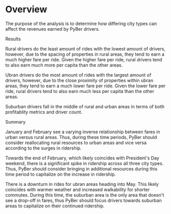 # Overview

The purpose of the analysis is to determine how differing city types can affect the revenues earned by PyBer drivers.

Results

Rural drivers do the least amount of rides with the lowest amount of drivers, however, due to the spacing of properties in rural areas, they tend to earn a much higher fare per ride.  Given the higher fare per ride, rural drivers tend to also earn much more per capita than the other areas.

Ubran drivers do the most amount of rides with the largest amount of drivers, however, due to the close proximity of properties within ubran areas, they tend to earn a much lower fare per ride.  Given the lower fare per ride, rural drivers tend to also earn much less per capita than the other areas.

Suburban drivers fall in the middle of rural and urban areas in terms of both profitablity metrics and driver count.

Summary

January and February see a varying inverse relationship between fares in urban versus rural areas.  Thus, during these time periods, PyBer should consider reallocating rural resources to urban areas and vice versa according to the surges in ridership.

Towards the end of February, which likely coincides with President's Day weekend, there is a significant spike in ridership across all three city types.  Thus, PyBer should consider bringing in additional resources during this time period to capitalize on the increase in ridership.

There is a downturn in rides for ubran areas heading into May.  This likely coincides with warmer weather and increased walkability for shorter commutes.  During this time, the suburban area is the only area that doesn't see a drop-off in fares, thus PyBer should focus drivers towards suburban areas to capitalize on their continued ridership.
